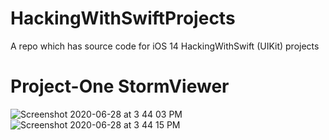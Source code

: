 # HackingWithSwiftProjects
A repo which has source code for iOS 14 HackingWithSwift (UIKit) projects

# Project-One StormViewer
![Screenshot 2020-06-28 at 3 44 03 PM](https://user-images.githubusercontent.com/51410810/85944671-468a0d80-b956-11ea-9477-cd2e4b8d84af.png)
![Screenshot 2020-06-28 at 3 44 15 PM](https://user-images.githubusercontent.com/51410810/85944673-4a1d9480-b956-11ea-899f-2116a6a267c6.png)



